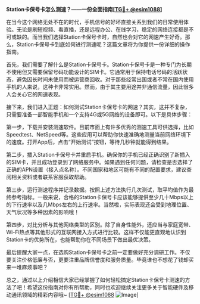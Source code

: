 **Station卡保号卡怎么测速？——一份全面指南[[TG💪+ @esim1088](https://t.me/s/esim1088)]**

在当今这个网络无处不在的时代，手机信号的好坏直接关系到我们的日常使用体验。无论是刷短视频、看直播，还是远程办公、在线学习，稳定的网络连接都是不可或缺的。而当我们选择Station卡保号卡时，自然也会对它的网速产生好奇。那么，Station卡保号卡到底如何进行测速呢？这篇文章将为你提供一份详细的操作指南。

首先，我们需要了解什么是Station卡保号卡。Station卡保号卡是一种专门为长期不使用但又需要保留号码功能设计的SIM卡。它通常用于保持电话号码的活跃状态，避免因长时间未使用而被运营商回收。对于那些经常出国或者不常在国内使用手机的人来说，这种卡非常实用。然而，由于其主要用途并非通信流量，因此很多人会关心它的网速表现。

接下来，我们进入正题：如何测试Station卡保号卡的网速？其实，这并不复杂，只需要准备一部智能手机和一个支持4G或5G网络的设备即可。以下是具体步骤：

第一步，下载并安装测速软件。目前市面上有许多优秀的测速工具可供选择，比如Speedtest、NetSpeed等。这些应用可以帮助你快速准确地测量当前网络环境下的速度。打开App后，点击“开始测试”按钮，等待几秒钟就能得到结果。

第二步，插入Station卡保号卡并重启手机。确保你的手机已经正确识别了新插入的SIM卡，并且成功登录到了网络服务中。如果遇到任何问题，请检查是否选择了正确的APN设置（接入点名称）。不同国家和地区可能有不同的配置要求，建议查阅相关资料或者联系客服获取帮助。

第三步，运行测速程序并记录数据。按照上述方法执行几次测试，取平均值作为最终参考指标。一般来说，合格的Station卡保号卡应该能够提供至少几十Mbps以上的下行速率以及几Mbps左右的上行速率。当然啦，实际表现还会受到地理位置、天气状况等多种因素的影响哦！

第四步，对比分析与其他网络类型的区别。除了自身性能外，还应当与家庭宽带、Wi-Fi热点等其他形式的互联网接入方式进行比较。这样不仅能更直观地认识到Station卡的优势所在，也能帮助你在不同场景下做出最优决策。

最后提醒大家一点，在选购Station卡保号卡之前一定要做好充分调研工作。不仅要关注价格低廉与否，更要注重品牌信誉度和服务质量。毕竟谁也不想花了钱却买来一堆麻烦事吧？

总之，通过以上介绍相信大家已经掌握了如何轻松搞定Station卡保号卡测速的方法了吧！希望这份指南对你有所帮助，同时也欢迎继续关注更多关于智能硬件及移动通讯领域的精彩内容哦~ [[TG💪+ @esim1088](https://t.me/s/esim1088) ![Image](https://i.postimg.cc/4NQfJmqS/Snipaste-2025-05-13-00-14-12.png)]